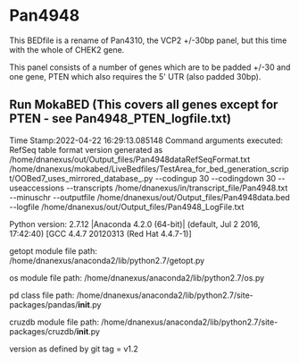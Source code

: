 # Pan4948

This BEDfile is a rename of Pan4310, the VCP2 +/-30bp panel, but this time with the whole of CHEK2 gene.

This panel consists of a number of genes which are to be padded +/-30 and one gene, PTEN which also requires the 5' UTR (also padded 30bp).
## Run MokaBED (This covers all genes except for PTEN - see Pan4948_PTEN_logfile.txt)
Time Stamp:2022-04-22 16:29:13.085148
Command arguments executed:
RefSeq table format version generated as /home/dnanexus/out/Output_files/Pan4948dataRefSeqFormat.txt
/home/dnanexus/mokabed/LiveBedfiles/TestArea_for_bed_generation_script/OOBed7_uses_mirrored_database_.py --codingup 30 --codingdown 30 --useaccessions --transcripts /home/dnanexus/in/transcript_file/Pan4948.txt --minuschr --outputfile /home/dnanexus/out/Output_files/Pan4948data.bed --logfile /home/dnanexus/out/Output_files/Pan4948_LogFile.txt 

 Python version: 2.7.12 |Anaconda 4.2.0 (64-bit)| (default, Jul  2 2016, 17:42:40) 
[GCC 4.4.7 20120313 (Red Hat 4.4.7-1)]

 getopt module file path: /home/dnanexus/anaconda2/lib/python2.7/getopt.py

 os module file path: /home/dnanexus/anaconda2/lib/python2.7/os.py

 pd class file path: /home/dnanexus/anaconda2/lib/python2.7/site-packages/pandas/__init__.py

 cruzdb module file path: /home/dnanexus/anaconda2/lib/python2.7/site-packages/cruzdb/__init__.py

version as defined by git tag = v1.2
